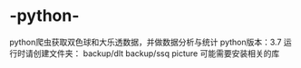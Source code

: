 # -python-
python爬虫获取双色球和大乐透数据，并做数据分析与统计
python版本：3.7
运行时请创建文件夹：
    backup/dlt
    backup/ssq
    picture
可能需要安装相关的库
